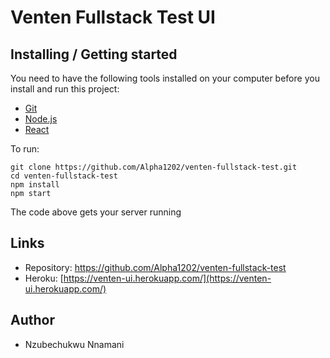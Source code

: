 
# Venten Fullstack Test UI
> 

## Installing / Getting started

You need to have the following tools installed on your computer before you install and run this project:
- [Git](https://git-scm.com)
- [Node.js](nodejs.org)
- [React](reactjs.org)

To run:

```shell
git clone https://github.com/Alpha1202/venten-fullstack-test.git
cd venten-fullstack-test
npm install
npm start
```

The code above gets your server running

## Links

- Repository: https://github.com/Alpha1202/venten-fullstack-test
- Heroku: [https://venten-ui.herokuapp.com/](https://venten-ui.herokuapp.com/)

## Author
- Nzubechukwu Nnamani

